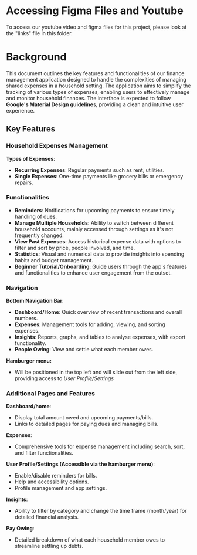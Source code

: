 # Accessing Figma Files and Youtube 

To access our youtube video and figma files for this project, please look at the "links" file in this folder.

# Background

This document outlines the key features and functionalities of our finance management application designed to handle the complexities of managing shared expenses in a household setting. The application aims to simplify the tracking of various types of expenses, enabling users to effectively manage and monitor household finances. The interface is expected to follow **Google's Material Design guideline**s, providing a clean and intuitive user experience.

## Key Features

### Household Expenses Management

**Types of Expenses**: 

  - **Recurring Expenses**: Regular payments such as rent, utilities.
  - **Single Expenses**: One-time payments like grocery bills or emergency repairs.

### Functionalities

- **Reminders**: Notifications for upcoming payments to ensure timely handling of dues.
- **Manage Multiple Households**: Ability to switch between different household accounts, mainly accessed through settings as it's not frequently changed.
- **View Past Expenses**: Access historical expense data with options to filter and sort by price, people involved, and time.
- **Statistics**: Visual and numerical data to provide insights into spending habits and budget management.
- **Beginner Tutorial/Onboarding**: Guide users through the app's features and functionalities to enhance user engagement from the outset.

### Navigation

**Bottom Navigation Bar**: 

  - **Dashboard/Home**: Quick overview of recent transactions and overall numbers.
  - **Expenses**: Management tools for adding, viewing, and sorting expenses.
  - **Insights**: Reports, graphs, and tables to analyse expenses, with export functionality.
  - **People Owing**: View and settle what each member owes.

**Hamburger menu:**

- Will be positioned in the top left and will slide out from the left side, providing access to *User Profile/Settings*

### Additional Pages and Features

**Dashboard/home**: 

  - Display total amount owed and upcoming payments/bills.
  - Links to detailed pages for paying dues and managing bills.

**Expenses**:

  - Comprehensive tools for expense management including search, sort, and filter functionalities.

**User Profile/Settings (Accessible via the hamburger menu)**:

  - Enable/disable reminders for bills.
  - Help and accessibility options.
  - Profile management and app settings.

**Insights**:

  - Ability to filter by category and change the time frame (month/year) for detailed financial analysis.

**Pay Owing**: 

  - Detailed breakdown of what each household member owes to streamline settling up debts.
